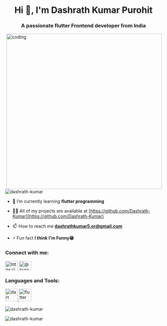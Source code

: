 <h1 align="center">Hi 👋, I'm Dashrath Kumar Purohit</h1>
<h3 align="center">A passionate flutter Frontend developer from India</h3>
<img align="right" alt="coding" width="500" src="https://user-images.githubusercontent.com/69011963/137184767-79a13ec7-1bb3-4341-a6da-3a149c9c159a.gif">


<p align="left"> <img src="https://komarev.com/ghpvc/?username=dashrath-kumar&label=Profile%20views&color=0e75b6&style=flat" alt="dashrath-kumar" /> </p>

- 🌱 I’m currently learning **flutter programming**

- 👨‍💻 All of my projects are available at [https://github.com/Dashrath-Kumar](https://github.com/Dashrath-Kumar)

- 📫 How to reach me **dashrathkumar5.er@gmail.com**

- ⚡ Fun fact **I think I'm Funny😁**

<h3 align="left">Connect with me:</h3>
<p align="left">
<a href="https://linkedin.com/in/https://www.linkedin.com/in/dashrath-kumar-purohit-a745a8175/" target="blank"><img align="center" src="https://raw.githubusercontent.com/rahuldkjain/github-profile-readme-generator/master/src/images/icons/Social/linked-in-alt.svg" alt="https://www.linkedin.com/in/dashrath-kumar-purohit-a745a8175/" height="30" width="40" /></a>
<a href="https://medium.com/@purohitdashrath5-er" target="blank"><img align="center" src="https://raw.githubusercontent.com/rahuldkjain/github-profile-readme-generator/master/src/images/icons/Social/medium.svg" alt="@purohitdashrath5-er" height="30" width="40" /></a>
</p>

<h3 align="left">Languages and Tools:</h3>
<p align="left"> <a href="https://dart.dev" target="_blank" rel="noreferrer"> <img src="https://www.vectorlogo.zone/logos/dartlang/dartlang-icon.svg" alt="dart" width="40" height="40"/> </a> <a href="https://flutter.dev" target="_blank" rel="noreferrer"> <img src="https://www.vectorlogo.zone/logos/flutterio/flutterio-icon.svg" alt="flutter" width="40" height="40"/> </a> </p>

<p><img align="center" src="https://github-readme-stats.vercel.app/api/top-langs?username=dashrath-kumar&show_icons=true&locale=en&layout=compact" alt="dashrath-kumar" /></p>

<p><img align="center" src="https://github-readme-streak-stats.herokuapp.com/?user=dashrath-kumar&" alt="dashrath-kumar" /></p>
